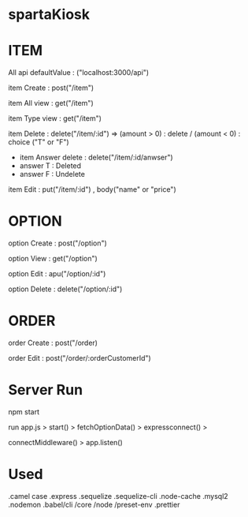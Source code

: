 # spartaKiosk

# ITEM

All api defaultValue : ("localhost:3000/api")

item Create : post("/item")

item All view : get("/item")

item Type view : get("/item")

item Delete : delete("/item/:id") => (amount > 0) : delete / (amount < 0) : choice ("T" or "F")

- item Answer delete : delete("/item/:id/anwser")
- answer T : Deleted
- answer F : Undelete

item Edit : put("/item/:id") , body("name" or "price")

# OPTION

option Create : post("/option")

option View : get("/option")

option Edit : apu("/option/:id")

option Delete : delete("/option/:id")

# ORDER

order Create : post("/order)

order Edit : post("/order/:orderCustomerId")

# Server Run

npm start

run app.js > start() > fetchOptionData() > expressconnect() >

connectMiddleware() > app.listen()

# Used

.camel case
.express
.sequelize
.sequelize-cli
.node-cache
.mysql2
.nodemon
.babel/cli /core /node /preset-env
.prettier
